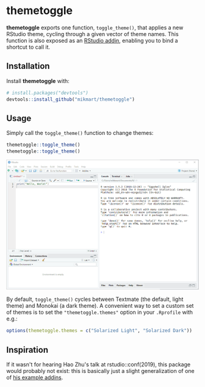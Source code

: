 # themetoggle

**themetoggle** exports one function, `toggle_theme()`, that applies a new RStudio theme, cycling through a given vector of theme names. This function is also exposed as an [RStudio addin](https://rstudio.github.io/rstudioaddins/), enabling you to bind a shortcut to call it.

## Installation

Install **themetoggle** with:

``` r
# install.packages("devtools")
devtools::install_github("mikmart/themetoggle")
```

## Usage

Simply call the `toggle_theme()` function to change themes:

``` r
themetoggle::toggle_theme()
themetoggle::toggle_theme()
```

![toggling themes](https://raw.githubusercontent.com/mikmart/themetoggle/master/inst/media/toggling-themes.gif)

By default, `toggle_theme()` cycles between Textmate (the default, light theme) and Monokai (a dark theme). A convenient way to set a custom set of themes is to set the `"themetoggle.themes"` option in your `.Rprofile` with e.g.:

``` r
options(themetoggle.themes = c("Solarized Light", "Solarized Dark"))
```

## Inspiration

If it wasn't for hearing Hao Zhu's talk at rstudio::conf(2019), this package would probably not exist: this is basically just a slight generalization of one of [his example addins](https://github.com/hebrewseniorlife/addin_demo).
